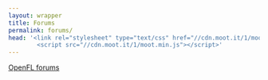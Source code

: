 ```yaml
---
layout: wrapper
title: Forums
permalink: forums/
head: '<link rel="stylesheet" type="text/css" href="//cdn.moot.it/1/moot.css">
        <script src="//cdn.moot.it/1/moot.min.js"></script>'
---
```


<a class="moot" href="https://moot.it/i/openfl">
   OpenFL forums</a>